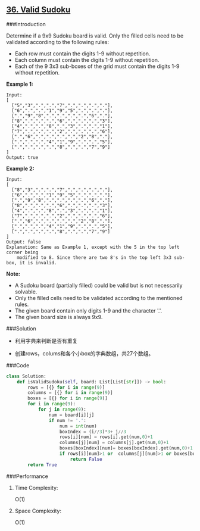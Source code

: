 ## [36. Valid Sudoku](https://leetcode-cn.com/problems/valid-sudoku/)

###Introduction

Determine if a 9x9 Sudoku board is valid. Only the filled cells need to be validated according to the following rules:

- Each row must contain the digits 1-9 without repetition.
- Each column must contain the digits 1-9 without repetition.
- Each of the 9 3x3 sub-boxes of the grid must contain the digits 1-9 without repetition.

**Example 1:**

```
Input:
[
  ["5","3",".",".","7",".",".",".","."],
  ["6",".",".","1","9","5",".",".","."],
  [".","9","8",".",".",".",".","6","."],
  ["8",".",".",".","6",".",".",".","3"],
  ["4",".",".","8",".","3",".",".","1"],
  ["7",".",".",".","2",".",".",".","6"],
  [".","6",".",".",".",".","2","8","."],
  [".",".",".","4","1","9",".",".","5"],
  [".",".",".",".","8",".",".","7","9"]
]
Output: true
```

**Example 2:**

```
Input:
[
  ["8","3",".",".","7",".",".",".","."],
  ["6",".",".","1","9","5",".",".","."],
  [".","9","8",".",".",".",".","6","."],
  ["8",".",".",".","6",".",".",".","3"],
  ["4",".",".","8",".","3",".",".","1"],
  ["7",".",".",".","2",".",".",".","6"],
  [".","6",".",".",".",".","2","8","."],
  [".",".",".","4","1","9",".",".","5"],
  [".",".",".",".","8",".",".","7","9"]
]
Output: false
Explanation: Same as Example 1, except with the 5 in the top left corner being 
    modified to 8. Since there are two 8's in the top left 3x3 sub-box, it is invalid.
```

**Note:**

- A Sudoku board (partially filled) could be valid but is not necessarily solvable.
- Only the filled cells need to be validated according to the mentioned rules.
- The given board contain only digits 1-9 and the character '.'.
- The given board size is always 9x9.

###Solution

- 利用字典来判断是否有重复

- 创建rows，colums和各个小box的字典数组，共27个数组。

###Code

```python
class Solution:
    def isValidSudoku(self, board: List[List[str]]) -> bool:
        rows = [{} for i in range(9)]
        columns = [{} for i in range(9)]
        boxes = [{} for i in range(9)]
        for i in range(9):
            for j in range(9):
                num = board[i][j]
                if num != '.':
                    num = int(num)
                    boxIndex = (i//3)*3+ j//3
                    rows[i][num] = rows[i].get(num,0)+1
                    columns[j][num] = columns[j].get(num,0)+1
                    boxes[boxIndex][num]= boxes[boxIndex].get(num,0)+1
                    if rows[i][num]>1 or  columns[j][num]>1 or boxes[boxIndex][num]>1:
                        return False
        return True
```

###Performance

1. Time Complexity: 

   O(1)

2. Space Complexity:

   O(1)